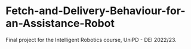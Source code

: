 # Fetch-and-Delivery-Behaviour-for-an-Assistance-Robot
Final project for the Intelligent Robotics course, UniPD - DEI 2022/23.

